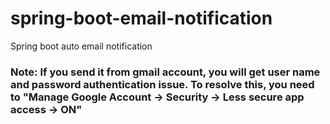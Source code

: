 # spring-boot-email-notification
Spring boot auto email notification

### Note: If you send it from gmail account, you will get user name and password authentication issue. To resolve this, you need to "Manage Google Account -> Security -> Less secure app access -> ON"
